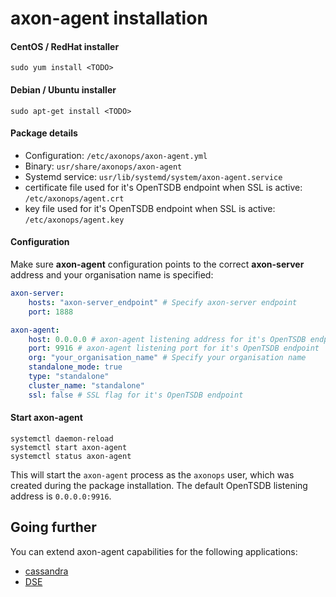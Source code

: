 # axon-agent installation

#### CentOS / RedHat installer
``` -
sudo yum install <TODO>
```
#### Debian / Ubuntu installer
``` -
sudo apt-get install <TODO>
```

#### Package details

* Configuration: `/etc/axonops/axon-agent.yml`
* Binary: `usr/share/axonops/axon-agent`
* Systemd service: `usr/lib/systemd/system/axon-agent.service`
* certificate file used for it's OpenTSDB endpoint when SSL is active: `/etc/axonops/agent.crt`
* key file used for it's OpenTSDB endpoint when SSL is active: `/etc/axonops/agent.key `


#### Configuration
Make sure **axon-agent** configuration points to the correct **axon-server** address and your organisation name is specified:

``` yaml hl_lines="2 8"
axon-server:
    hosts: "axon-server_endpoint" # Specify axon-server endpoint
    port: 1888

axon-agent:
    host: 0.0.0.0 # axon-agent listening address for it's OpenTSDB endpoint
    port: 9916 # axon-agent listening port for it's OpenTSDB endpoint
    org: "your_organisation_name" # Specify your organisation name
    standalone_mode: true
    type: "standalone"
    cluster_name: "standalone"
    ssl: false # SSL flag for it's OpenTSDB endpoint
```

#### Start axon-agent

``` -
systemctl daemon-reload
systemctl start axon-agent
systemctl status axon-agent
```

This will start the `axon-agent` process as the `axonops` user, which was created during the package installation. The default OpenTSDB listening address is `0.0.0.0:9916`.


## Going further

You can extend axon-agent capabilities for the following applications:

* [cassandra](../cassandra-agent/centos.md)
* [DSE](../dse-agent/centos.md)